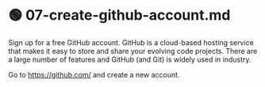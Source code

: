 # 🟢 07-create-github-account.md

Sign up for a free GitHub account. 
GitHub is a cloud-based hosting service that makes it easy to store and share your evolving code projects. 
There are a large number of features and GitHub (and Git) is widely used in industry.

Go to <https://github.com/> and create a new account.

